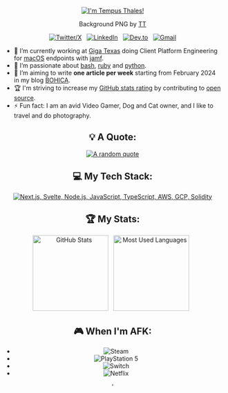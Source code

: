 <div align="center">

[![I'm Tempus Thales!](https://i.imgur.com/mu6eKXv.png)](https://github.com/tempusthales)

Background PNG by [TT](https://ko-fi.com/tempusthales)

[![Twitter/X](https://skillicons.dev/icons?i=twitter)](https://twitter.com/tempusthales) &nbsp;
[![LinkedIn](https://skillicons.dev/icons?i=linkedin)](https://www.linkedin.com/in/gilbertpalau/) &nbsp;
[![Dev.to](https://skillicons.dev/icons?i=devto)](https://dev.to/tempusthales) &nbsp;
[![Gmail](https://skillicons.dev/icons?i=gmail)](mailto:iamtempusthales@gmail.com?subject=Hello%20TT!,%20From%20Github)

</div>

- 🔭 I’m currently working at [Giga Texas](https://tesla.com/giga-texas) doing Client Platform Engineering for [macOS](https://dev.to/search?q=macOS) endpoints with [jamf](https://dev.to/search?q=jamf).
- 🌱 I’m passionate about [bash](https://dev.to/search?q=bash), [ruby](https://dev.to/search?q=ruby) and [python](https://dev.to/search?q=python).
- 📝 I’m aiming to write **one article per week** starting from February 2024 in my blog [BOHICA](https://bohica.dev).
- 🏆 I'm striving to increase my [GitHub stats rating](#🏆-my-stats) by contributing to [open source](https://opensource.com/resources/what-open-source).
- ⚡ Fun fact: I am an avid Video Gamer, Dog and Cat owner, and I like to travel and do photography.

<div align="center">

## 💡 A Quote:

[![A random quote](https://quotes-github-readme.vercel.app/api?type=horizontal&theme=dark)](https://github.com/piyushsuthar/github-readme-quotes)

## 💻 My Tech Stack:

[![Next.js, Svelte, Node.js, JavaScript, TypeScript, AWS, GCP, Solidity](https://skillicons.dev/icons?i=next,svelte,nodejs,js,ts,aws,gcp,solidity)](https://skillicons.dev)

## 🏆 My Stats:

<p>
    <img height=175 alt="GitHub Stats" src="https://github-readme-stats.vercel.app/api?username=tempusthales&show_icons=true&count_private=true&theme=dark" />&nbsp;&nbsp;
    <img height=175 alt="Most Used Languages" src="https://github-readme-stats.vercel.app/api/top-langs/?username=kshyun28&layout=compact&theme=dark" />&nbsp;&nbsp;
</p>

## 🎮 When I'm AFK:

- ![Steam](https://img.shields.io/badge/steam-%23000000.svg?style=for-the-badge&logo=steam&logoColor=white) &nbsp;
- ![PlayStation 5](https://img.shields.io/badge/Playstation%205-003791?style=for-the-badge&logo=playstation-5&logoColor=white) &nbsp;
- ![Switch](https://img.shields.io/badge/Switch-E60012?style=for-the-badge&logo=nintendo-switch&logoColor=white) &nbsp;
- ![Netflix](https://img.shields.io/badge/Netflix-E50914?style=for-the-badge&logo=netflix&logoColor=white) &nbsp;



'
